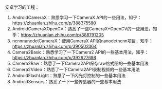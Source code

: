 安卓学习的工程：

1. AndroidCameraX：熟悉学习一下CameraX API的一些用法，知乎：https://zhuanlan.zhihu.com/p/388375580
2. AndroidCameraXOpenCV：熟悉了一些CameraX+OpenCV的一些用法，知乎：https://zhuanlan.zhihu.com/p/388791205
3. ncnnnanodetCameraX：使用CameraX API的nanodetncnn项目，知乎：https://zhuanlan.zhihu.com/p/390503364
4. Camera2Basic：熟悉学习了一下Camera2 API的一些基本用法，知乎：https://zhuanlan.zhihu.com/p/392927698
5. Camera2Raw：熟悉了一下Camera2API保存raw格式图的一些基本用法
6. Camera2Video：熟悉了一下Camera2API录制视频的一些基本用法
7. AndroidFlashLight：熟悉了一下闪光灯控制的一些基本用法
8. AndroidSensors：熟悉了一下一些传感器的一些基本用法